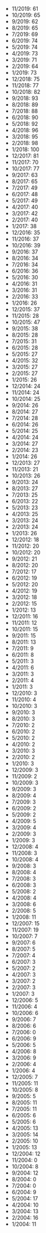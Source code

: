*  11/2019: 61
*  10/2019: 65
*  9/2019: 62
*  8/2019: 65
*  7/2019: 69
*  6/2019: 74
*  5/2019: 74
*  4/2019: 73
*  3/2019: 71
*  2/2019: 64
*  1/2019: 73
*  12/2018: 75
*  11/2018: 77
*  10/2018: 82
*  9/2018: 93
*  8/2018: 89
*  7/2018: 88
*  6/2018: 90
*  5/2018: 92
*  4/2018: 96
*  3/2018: 95
*  2/2018: 98
*  1/2018: 100
*  12/2017: 81
*  11/2017: 70
*  10/2017: 77
*  9/2017: 63
*  8/2017: 65
*  7/2017: 49
*  6/2017: 48
*  5/2017: 49
*  4/2017: 40
*  3/2017: 42
*  2/2017: 40
*  1/2017: 38
*  12/2016: 35
*  11/2016: 37
*  10/2016: 39
*  9/2016: 37
*  8/2016: 34
*  7/2016: 34
*  6/2016: 36
*  5/2016: 30
*  4/2016: 31
*  3/2016: 31
*  2/2016: 33
*  1/2016: 26
*  12/2015: 37
*  11/2015: 28
*  10/2015: 47
*  9/2015: 38
*  8/2015: 28
*  7/2015: 31
*  6/2015: 28
*  5/2015: 27
*  4/2015: 32
*  3/2015: 27
*  2/2015: 27
*  1/2015: 26
*  12/2014: 24
*  11/2014: 24
*  10/2014: 25
*  9/2014: 26
*  8/2014: 27
*  7/2014: 28
*  6/2014: 26
*  5/2014: 25
*  4/2014: 24
*  3/2014: 27
*  2/2014: 23
*  1/2014: 26
*  12/2013: 27
*  11/2013: 21
*  10/2013: 26
*  9/2013: 24
*  8/2013: 27
*  7/2013: 25
*  6/2013: 22
*  5/2013: 23
*  4/2013: 25
*  3/2013: 24
*  2/2013: 24
*  1/2013: 26
*  12/2012: 18
*  11/2012: 20
*  10/2012: 20
*  9/2012: 21
*  8/2012: 20
*  7/2012: 17
*  6/2012: 19
*  5/2012: 20
*  4/2012: 19
*  3/2012: 18
*  2/2012: 15
*  1/2012: 13
*  12/2011: 16
*  11/2011: 12
*  10/2011: 15
*  9/2011: 15
*  8/2011: 13
*  7/2011: 9
*  6/2011: 8
*  5/2011: 3
*  4/2011: 6
*  3/2011: 3
*  2/2011: 4
*  1/2011: 3
*  12/2010: 3
*  11/2010: 4
*  10/2010: 3
*  9/2010: 3
*  8/2010: 3
*  7/2010: 2
*  6/2010: 2
*  5/2010: 2
*  4/2010: 2
*  3/2010: 3
*  2/2010: 2
*  1/2010: 3
*  12/2009: 3
*  11/2009: 2
*  10/2009: 3
*  9/2009: 3
*  8/2009: 4
*  7/2009: 3
*  6/2009: 2
*  5/2009: 2
*  4/2009: 5
*  3/2009: 4
*  2/2009: 3
*  1/2009: 3
*  12/2008: 4
*  11/2008: 3
*  10/2008: 4
*  9/2008: 3
*  8/2008: 4
*  7/2008: 3
*  6/2008: 3
*  5/2008: 2
*  4/2008: 4
*  3/2008: 6
*  2/2008: 5
*  1/2008: 11
*  12/2007: 15
*  11/2007: 19
*  10/2007: 7
*  9/2007: 6
*  8/2007: 5
*  7/2007: 4
*  6/2007: 3
*  5/2007: 2
*  4/2007: 3
*  3/2007: 2
*  2/2007: 3
*  1/2007: 3
*  12/2006: 5
*  11/2006: 4
*  10/2006: 6
*  9/2006: 7
*  8/2006: 6
*  7/2006: 0
*  6/2006: 9
*  5/2006: 5
*  4/2006: 8
*  3/2006: 9
*  2/2006: 4
*  1/2006: 4
*  12/2005: 7
*  11/2005: 11
*  10/2005: 8
*  9/2005: 5
*  8/2005: 11
*  7/2005: 11
*  6/2005: 6
*  5/2005: 6
*  4/2005: 13
*  3/2005: 14
*  2/2005: 10
*  1/2005: 13
*  12/2004: 12
*  11/2004: 0
*  10/2004: 8
*  9/2004: 12
*  8/2004: 0
*  7/2004: 0
*  6/2004: 9
*  5/2004: 17
*  4/2004: 10
*  3/2004: 13
*  2/2004: 16
*  1/2004: 11